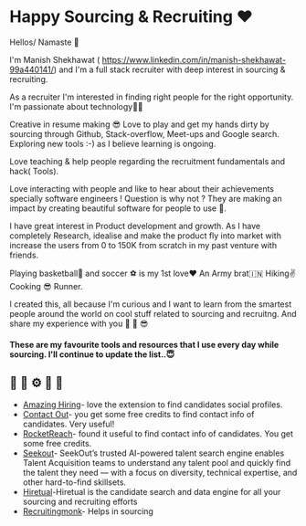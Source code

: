 # Happy Sourcing & Recruiting :heart:
Hellos/ Namaste :pray:

I'm Manish Shekhawat ( https://www.linkedin.com/in/manish-shekhawat-99a440141/)  and I'm a full stack recruiter with deep interest in sourcing & recruiting. 

As a recruiter I'm interested in finding right people for the right opportunity. I'm passionate about technology🕵️‍♂️ 

Creative in resume making 😎 Love to play and get my hands dirty by sourcing through Github, Stack-overflow, Meet-ups and Google search. Exploring new tools :-) as I believe learning is ongoing.

Love teaching & help people regarding the recruitment fundamentals and hack( Tools).

Love interacting with people and like to hear about their achievements specially software engineers ! Question is why not ? They are making an impact by creating beautiful software for people to use 🙏.

I have great interest in Product development and growth. As I have completely Research, idealise and make the product fly into market with increase the users from 0 to 150K from scratch in my past venture with friends.

Playing basketball🏀 and soccer ⚽️ is my 1st love❤️ An Army brat🇮🇳 Hiking✌️ Cooking 😎 Runner.

I created this, all because I'm curious and I want to learn from the smartest people around the world on cool stuff related to sourcing and recruitng. And share my experience with you :raised_hands: :muscle: :sunglasses: 
<br />

#### These are my favourite tools and resources that I use every day while sourcing. I'll continue to update the list..:innocent:

## :toolbox: :telescope: :gear: :wrench: :nut_and_bolt:

*  [Amazing Hiring](https://chrome.google.com/webstore/detail/amazinghiring/didkfdopbffjkpolefhpcjkohcpalicd?hl=en)- love the extension to find candidates social profiles.
*  [Contact Out](https://chrome.google.com/webstore/detail/find-anyones-email-contac/jjdemeiffadmmjhkbbpglgnlgeafomjo)- you get some free credits to find contact info of candidates. Very useful!
*  [RocketReach](https://rocketreach.co/)- found it useful to find contact info of candidates. You get some free credits. 
*  [Seekout](https://seekout.com/)- SeekOut’s trusted AI-powered talent search engine enables Talent Acquisition teams to understand any talent pool and quickly find the talent they need — with a focus on diversity, technical expertise, and other hard-to-find skillsets. 
*  [Hiretual](https://hiretual.com/)-Hiretual is the candidate search and data engine for all your sourcing and recruiting efforts
*  [Recruitingmonk](https://recruitingmonk.com/)- Helps in sourcing
